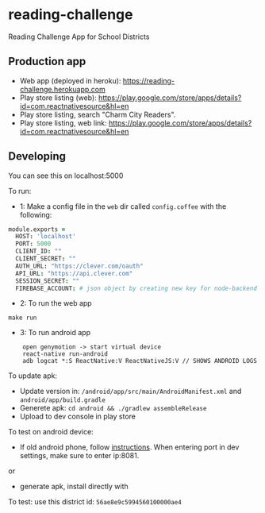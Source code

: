 # reading-challenge
Reading Challenge App for School Districts

## Production app
- Web app (deployed in heroku): https://reading-challenge.herokuapp.com
- Play store listing (web):  https://play.google.com/store/apps/details?id=com.reactnativesource&hl=en
- Play store listing, search "Charm City Readers".
- Play store listing, web link: https://play.google.com/store/apps/details?id=com.reactnativesource&hl=en

## Developing

You can see this on localhost:5000

To run:

- 1:  Make a config file in the `web` dir called `config.coffee` with the following:

```coffee
module.exports =
  HOST: 'localhost'
  PORT: 5000
  CLIENT_ID: ""
  CLIENT_SECRET: ""
  AUTH_URL: "https://clever.com/oauth"
  API_URL: "https://api.clever.com"
  SESSION_SECRET: ""
  FIREBASE_ACCOUNT: # json object by creating new key for node-backend at https://console.firebase.google.com/iam-admin/serviceaccounts/project?project=firebase-reading-challenge&consoleReturnUrl=https:%2F%2Fconsole.firebase.google.com%2Fproject%2Ffirebase-reading-challenge%2Foverview
```

- 2:  To run the web app
```
make run
```

- 3: To run android app
```
    open genymotion -> start virtual device
    react-native run-android
    adb logcat *:S ReactNative:V ReactNativeJS:V // SHOWS ANDROID LOGS
```

To update apk:
- Update version in: `/android/app/src/main/AndroidManifest.xml` and `android/app/build.gradle`
- Generete apk:  `cd android && ./gradlew assembleRelease`
- Upload to dev console in play store

To test on android device:
- If old android phone, follow [instructions](http://stackoverflow.com/questions/34500020/referenceerror-cant-find-variable-fbbatchedbridge).  When entering port in dev settings, make sure to enter ip:8081.

or
- generate apk, install directly with


To test:
use this district id: `56ae8e9c5994560100000ae4`
